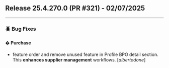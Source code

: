 ## Release 25.4.270.0 (PR #321) - 02/07/2025
---
### 🪲 Bug Fixes

#### � Purchase
  * feature order and remove unused feature in Profile BPO detail section. This **enhances supplier management** workflows. [*albertodone*]

